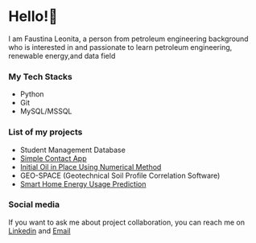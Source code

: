 <!---

- 👋 Hi, I’m @faustinaleo18
- 👀 I’m interested in ...
- 🌱 I’m currently learning ...
- 💞️ I’m looking to collaborate on ...
- 📫 How to reach me ...

faustinaleo18/faustinaleo18 is a ✨ special ✨ repository because its `README.md` (this file) appears on your GitHub profile.
You can click the Preview link to take a look at your changes.
--->

# Hello!👋

I am Faustina Leonita, a person from petroleum engineering background who is interested in and passionate to learn petroleum engineering, renewable energy,and data field

### My Tech Stacks
- Python
- Git
- MySQL/MSSQL

### List of my projects
- Student Management Database
- [Simple Contact App](https://github.com/faustinaleo18/Simple-Contact-App)
- [Initial Oil in Place Using Numerical Method](https://github.com/faustinaleo18/IOIP-in-Saturated-Reservoir)
- GEO-SPACE (Geotechnical Soil Profile Correlation Software)
- [Smart Home Energy Usage Prediction](https://github.com/faustinaleo18/ML_Zoomcamp_2024/tree/main/midterm-project)

### Social media
If you want to ask me about project collaboration, you can reach me on [Linkedin](https://www.linkedin.com/in/faustina-leonita/) and [Email](mailto:faustinaleo18@gmail.com)
